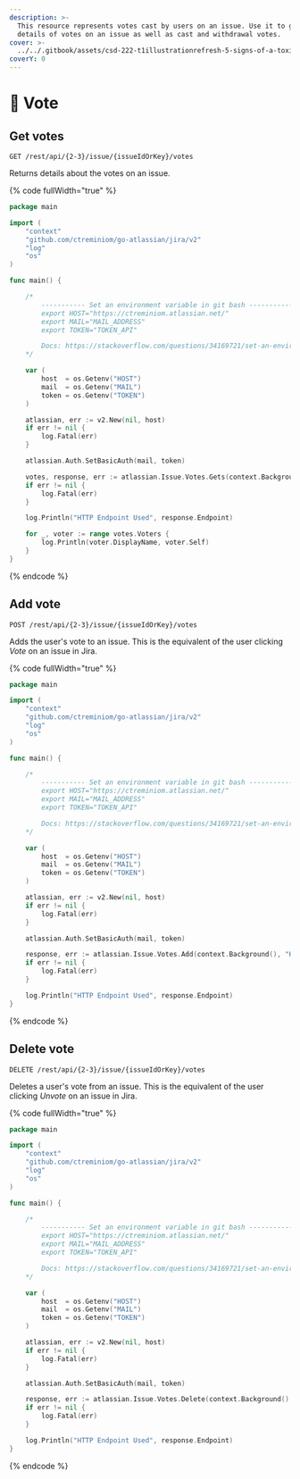 ```yaml
---
description: >-
  This resource represents votes cast by users on an issue. Use it to get
  details of votes on an issue as well as cast and withdrawal votes.
cover: >-
  ../../.gitbook/assets/csd-222-t1illustrationrefresh-5-signs-of-a-toxic-work-culture-v4a-1560x760.png
coverY: 0
---
```


# 📠 Vote

## Get votes

`GET /rest/api/{2-3}/issue/{issueIdOrKey}/votes`

Returns details about the votes on an issue.

{% code fullWidth="true" %}
```go
package main

import (
	"context"
	"github.com/ctreminiom/go-atlassian/jira/v2"
	"log"
	"os"
)

func main() {

	/*
		----------- Set an environment variable in git bash -----------
		export HOST="https://ctreminiom.atlassian.net/"
		export MAIL="MAIL_ADDRESS"
		export TOKEN="TOKEN_API"

		Docs: https://stackoverflow.com/questions/34169721/set-an-environment-variable-in-git-bash
	*/

	var (
		host  = os.Getenv("HOST")
		mail  = os.Getenv("MAIL")
		token = os.Getenv("TOKEN")
	)

	atlassian, err := v2.New(nil, host)
	if err != nil {
		log.Fatal(err)
	}

	atlassian.Auth.SetBasicAuth(mail, token)

	votes, response, err := atlassian.Issue.Votes.Gets(context.Background(), "KP-2")
	if err != nil {
		log.Fatal(err)
	}

	log.Println("HTTP Endpoint Used", response.Endpoint)

	for _, voter := range votes.Voters {
		log.Println(voter.DisplayName, voter.Self)
	}
}
```
{% endcode %}

## Add vote

`POST /rest/api/{2-3}/issue/{issueIdOrKey}/votes`

Adds the user's vote to an issue. This is the equivalent of the user clicking _Vote_ on an issue in Jira.

{% code fullWidth="true" %}
```go
package main

import (
	"context"
	"github.com/ctreminiom/go-atlassian/jira/v2"
	"log"
	"os"
)

func main() {

	/*
		----------- Set an environment variable in git bash -----------
		export HOST="https://ctreminiom.atlassian.net/"
		export MAIL="MAIL_ADDRESS"
		export TOKEN="TOKEN_API"

		Docs: https://stackoverflow.com/questions/34169721/set-an-environment-variable-in-git-bash
	*/

	var (
		host  = os.Getenv("HOST")
		mail  = os.Getenv("MAIL")
		token = os.Getenv("TOKEN")
	)

	atlassian, err := v2.New(nil, host)
	if err != nil {
		log.Fatal(err)
	}

	atlassian.Auth.SetBasicAuth(mail, token)

	response, err := atlassian.Issue.Votes.Add(context.Background(), "KP-2")
	if err != nil {
		log.Fatal(err)
	}

	log.Println("HTTP Endpoint Used", response.Endpoint)
}
```
{% endcode %}

## Delete vote

`DELETE /rest/api/{2-3}/issue/{issueIdOrKey}/votes`

Deletes a user's vote from an issue. This is the equivalent of the user clicking _Unvote_ on an issue in Jira.

{% code fullWidth="true" %}
```go
package main

import (
	"context"
	"github.com/ctreminiom/go-atlassian/jira/v2"
	"log"
	"os"
)

func main() {

	/*
		----------- Set an environment variable in git bash -----------
		export HOST="https://ctreminiom.atlassian.net/"
		export MAIL="MAIL_ADDRESS"
		export TOKEN="TOKEN_API"

		Docs: https://stackoverflow.com/questions/34169721/set-an-environment-variable-in-git-bash
	*/

	var (
		host  = os.Getenv("HOST")
		mail  = os.Getenv("MAIL")
		token = os.Getenv("TOKEN")
	)

	atlassian, err := v2.New(nil, host)
	if err != nil {
		log.Fatal(err)
	}

	atlassian.Auth.SetBasicAuth(mail, token)

	response, err := atlassian.Issue.Votes.Delete(context.Background(), "KP-2")
	if err != nil {
		log.Fatal(err)
	}

	log.Println("HTTP Endpoint Used", response.Endpoint)
}
```
{% endcode %}
